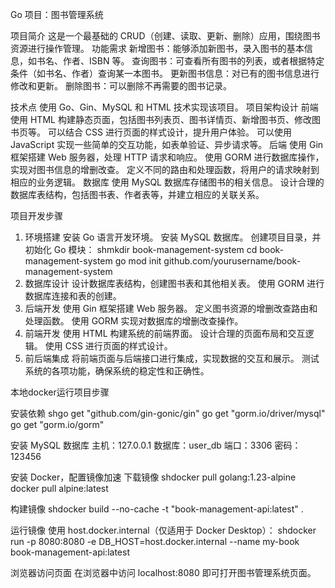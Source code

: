 Go 项目：图书管理系统

项目简介
这是一个最基础的 CRUD（创建、读取、更新、删除）应用，围绕图书资源进行操作管理。
功能需求
新增图书：能够添加新图书，录入图书的基本信息，如书名、作者、ISBN 等。
查询图书：可查看所有图书的列表，或者根据特定条件（如书名、作者）查询某一本图书。
更新图书信息：对已有的图书信息进行修改和更新。
删除图书：可以删除不再需要的图书记录。

技术点
使用 Go、Gin、MySQL 和 HTML 技术实现该项目。
项目架构设计
前端
使用 HTML 构建静态页面，包括图书列表页、图书详情页、新增图书页、修改图书页等。
可以结合 CSS 进行页面的样式设计，提升用户体验。
可以使用 JavaScript 实现一些简单的交互功能，如表单验证、异步请求等。
后端
使用 Gin 框架搭建 Web 服务器，处理 HTTP 请求和响应。
使用 GORM 进行数据库操作，实现对图书信息的增删改查。
定义不同的路由和处理函数，将用户的请求映射到相应的业务逻辑。
数据库
使用 MySQL 数据库存储图书的相关信息。
设计合理的数据库表结构，包括图书表、作者表等，并建立相应的关联关系。

项目开发步骤
1. 环境搭建
安装 Go 语言开发环境。
安装 MySQL 数据库。
创建项目目录，并初始化 Go 模块：
shmkdir book-management-system
cd book-management-system
go mod init github.com/yourusername/book-management-system
2. 数据库设计
设计数据库表结构，创建图书表和其他相关表。
使用 GORM 进行数据库连接和表的创建。
3. 后端开发
使用 Gin 框架搭建 Web 服务器。
定义图书资源的增删改查路由和处理函数。
使用 GORM 实现对数据库的增删改查操作。
4. 前端开发
使用 HTML 构建系统的前端界面。
设计合理的页面布局和交互逻辑。
使用 CSS 进行页面的样式设计。
5. 前后端集成
将前端页面与后端接口进行集成，实现数据的交互和展示。
测试系统的各项功能，确保系统的稳定性和正确性。


本地docker运行项目步骤

安装依赖
shgo get "github.com/gin-gonic/gin"
go get "gorm.io/driver/mysql"
go get "gorm.io/gorm"

安装 MySQL 数据库
主机：127.0.0.1
数据库：user_db
端口：3306
密码：123456

安装 Docker，配置镜像加速
下载镜像
shdocker pull golang:1.23-alpine
docker pull alpine:latest

构建镜像
shdocker build --no-cache -t "book-management-api:latest" .

运行镜像
使用 host.docker.internal（仅适用于 Docker Desktop）：
shdocker run -p 8080:8080 -e DB_HOST=host.docker.internal --name my-book book-management-api:latest

浏览器访问页面
在浏览器中访问 localhost:8080 即可打开图书管理系统页面。
